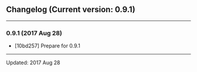 ## Changelog (Current version: 0.9.1)

-----------------

### 0.9.1 (2017 Aug 28)

* [10bd257] Prepare for 0.9.1

-----------------

Updated: 2017 Aug 28